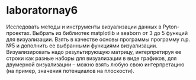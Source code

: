 # laboratornay6
Исследовать методы и инструменты визуализации данных в Pyton-проектах.
Выбрать из библиотек matplotlib и seaborn от 3 до 5 функций для визуализации.
Взять в качестве основы программы программу л.р.№5 и дополнить ее выбранными функциями визуализации. 
Визуализировать надо результирующую матрицу, интерпретируя ее строки как разные наборы для визуализации в виде графиков, 
для двумерной визуализации – можно взять любую свою интерпретацию (на пример, значения потенциалов на плоскости).

